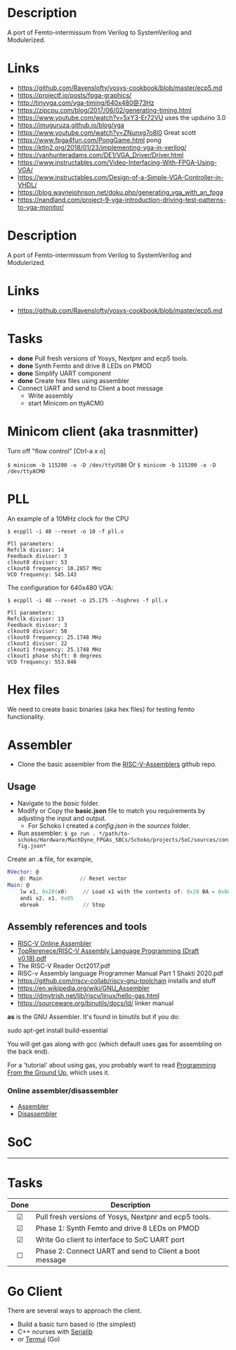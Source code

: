 # Description
A port of Femto-intermissum from Verilog to SystemVerilog and Modulerized.

# Links
- https://github.com/Ravenslofty/yosys-cookbook/blob/master/ecp5.md
- https://projectf.io/posts/fpga-graphics/
- http://tinyvga.com/vga-timing/640x480@73Hz
- https://zipcpu.com/blog/2017/06/02/generating-timing.html 
- https://www.youtube.com/watch?v=5xY3-Er72VU uses the upduino 3.0
- https://imuguruza.github.io/blog/vga
- https://www.youtube.com/watch?v=ZNunxg7o8l0  Great scott
- https://www.fpga4fun.com/PongGame.html  pong
- https://ktln2.org/2018/01/23/implementing-vga-in-verilog/
- https://vanhunteradams.com/DE1/VGA_Driver/Driver.html
- https://www.instructables.com/Video-Interfacing-With-FPGA-Using-VGA/
- https://www.instructables.com/Design-of-a-Simple-VGA-Controller-in-VHDL/
- https://blog.waynejohnson.net/doku.php/generating_vga_with_an_fpga
- https://nandland.com/project-9-vga-introduction-driving-test-patterns-to-vga-monitor/ 
 


# Description
A port of Femto-intermissum from Verilog to SystemVerilog and Modulerized.

# Links
- https://github.com/Ravenslofty/yosys-cookbook/blob/master/ecp5.md

# Tasks
- **done** Pull fresh versions of Yosys, Nextpnr and ecp5 tools.
- **done** Synth Femto and drive 8 LEDs on PMOD
- **done** Simplify UART component
- **done** Create hex files using assembler
- Connect UART and send to Client a boot message
  - Write assembly
  - start Minicom on ttyACM0

# Minicom client (aka trasnmitter)
Turn off "flow control" [Ctrl-a x o]

```$ minicom -b 115200 -o -D /dev/ttyUSB0```
Or
```$ minicom -b 115200 -o -D /dev/ttyACM0```


# PLL
An example of a 10MHz clock for the CPU
```
$ ecppll -i 48 --reset -o 10 -f pll.v

Pll parameters:
Refclk divisor: 14
Feedback divisor: 3
clkout0 divisor: 53
clkout0 frequency: 10.2857 MHz
VCO frequency: 545.143
```

The configuration for 640x480 VGA:
```
$ ecppll -i 48 --reset -o 25.175 --highres -f pll.v

Pll parameters:
Refclk divisor: 13
Feedback divisor: 3
clkout0 divisor: 50
clkout0 frequency: 25.1748 MHz
clkout1 divisor: 22
clkout1 frequency: 25.1748 MHz
clkout1 phase shift: 0 degrees
VCO frequency: 553.846
```

# Hex files
We need to create basic binaries (aka hex files) for testing femto functionality.

# Assembler
- Clone the basic assembler from the [RISC-V-Assemblers](https://github.com/wdevore/RISC-V-Assemblers) github repo.

## Usage
- Navigate to the *basic* folder.
- Modify or Copy the **basic.json** file to match you requirements by adjusting the input and output.
  - For Schoko I created a *config.json* in the *sources* folder.
- Run assembler: ```$ go run . */path/to-schoko/Hardware/MachDyne_FPGAs_SBCs/Schoko/projects/SoC/sources/config.json*```


Create an **.s** file, for example,
```asm
RVector: @
    @: Main            // Reset vector
Main: @
    lw x1, 0x28(x0)     // Load x1 with the contents of: 0x28 BA = 0x0A WA
    andi x2, x1, 0x05
    ebreak              // Stop
```

## Assembly references and tools
- [RISC-V Online Assembler](https://riscvasm.lucasteske.dev/#)
- [TopRerenece/RISC-V Assembly Language Programming (Draft v0.18).pdf](https://github.com/johnwinans/rvalp)
- The RISC-V Reader Oct2017.pdf
- RISC-v Assembly language Programmer Manual Part 1 Shakti 2020.pdf
- https://github.com/riscv-collab/riscv-gnu-toolchain  installs and stuff
- https://en.wikipedia.org/wiki/GNU_Assembler
- https://dmytrish.net/lib/riscv/linux/hello-gas.html
- https://sourceware.org/binutils/docs/ld/  linker manual

**as** is the GNU Assembler. It's found in binutils but if you do:

sudo apt-get install build-essential

You will get gas along with gcc (which default uses gas for assembling on the back end).

For a 'tutorial' about using gas, you probably want to read [Programming From the Ground Up](http://download.savannah.gnu.org/releases/pgubook/), which uses it.


### Online assembler/disassembler
- [Assembler](https://riscvasm.lucasteske.dev/#)
- [Disassembler](https://luplab.gitlab.io/rvcodecjs/#q=00110123&abi=false&isa=AUTO)


# SoC

---
# Tasks
| Done | Description|
|:---:| ---|
| &#9745; | Pull fresh versions of Yosys, Nextpnr and ecp5 tools. |
| &#9745; | Phase 1: Synth Femto and drive 8 LEDs on PMOD |
| &#9745; | Write Go client to interface to SoC UART port |
| &#9744; | Phase 2: Connect UART and send to Client a boot message |

# Go Client
There are several ways to approach the client.

- Build a basic turn based io (the simplest)
- C++ ncurses with [Serialib](https://github.com/imabot2/serialib)
- or [Termui](https://github.com/gizak/termui) (Go)